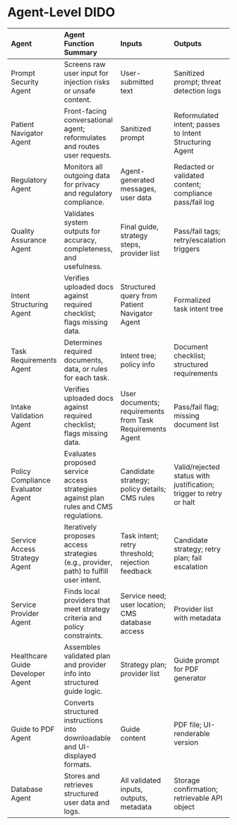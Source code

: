 # Agent-Level DIDO

| Agent                             | Agent Function Summary                                                                | Inputs                                                    | Outputs                                                            |
|:----------------------------------|:--------------------------------------------------------------------------------------|:----------------------------------------------------------|:-------------------------------------------------------------------|
| Prompt Security Agent             | Screens raw user input for injection risks or unsafe content.                         | User-submitted text                                       | Sanitized prompt; threat detection logs                            |
| Patient Navigator Agent           | Front-facing conversational agent; reformulates and routes user requests.             | Sanitized prompt                                          | Reformulated intent; passes to Intent Structuring Agent            |
| Regulatory Agent   | Monitors all outgoing data for privacy and regulatory compliance.                                    | Agent-generated messages, user data                       | Redacted or validated content; compliance pass/fail log            |
| Quality Assurance Agent           | Validates system outputs for accuracy, completeness, and usefulness.                  | Final guide, strategy steps, provider list                | Pass/fail tags; retry/escalation triggers                          |
| Intent Structuring Agent          | Verifies uploaded docs against required checklist; flags missing data.                | Structured query from Patient Navigator Agent             | Formalized task intent tree                                        |
| Task Requirements Agent           | Determines required documents, data, or rules for each task.                          | Intent tree; policy info                                  | Document checklist; structured requirements                        |
| Intake Validation Agent           | Verifies uploaded docs against required checklist; flags missing data.                | User documents; requirements from Task Requirements Agent | Pass/fail flag; missing document list                              |
| Policy Compliance Evaluator Agent | Evaluates proposed service access strategies against plan rules and CMS regulations.  | Candidate strategy; policy details; CMS rules             | Valid/rejected status with justification; trigger to retry or halt |
| Service Access Strategy Agent     | Iteratively proposes access strategies (e.g., provider, path) to fulfill user intent. | Task intent; retry threshold; rejection feedback          | Candidate strategy; retry plan; fail escalation                    |
| Service Provider Agent            | Finds local providers that meet strategy criteria and policy constraints.             | Service need; user location; CMS database access          | Provider list with metadata                                        |
| Healthcare Guide Developer Agent  | Assembles validated plan and provider info into structured guide logic.               | Strategy plan; provider list                              | Guide prompt for PDF generator                                     |
| Guide to PDF Agent                | Converts structured instructions into downloadable and UI-displayed formats.          | Guide content                                             | PDF file; UI-renderable version                                    |
| Database Agent                    | Stores and retrieves structured user data and logs.                                   | All validated inputs, outputs, metadata                   | Storage confirmation; retrievable API object                       |